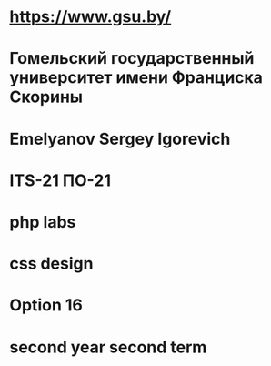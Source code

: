 # https://www.gsu.by/
# Гомельский государственный университет имени Франциска Скорины
# Emelyanov Sergey Igorevich
# ITS-21 ПО-21

# php labs
# css design 

# Option 16

# second year second term